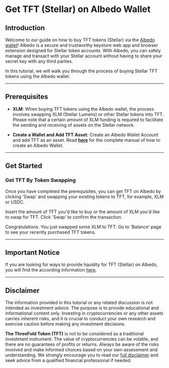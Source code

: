 <h1> Get TFT (Stellar) on Albedo Wallet </h1>


## Introduction

Welcome to our guide on how to buy TFT tokens (Stellar) via the [Albedo wallet](https://albedo.link/)! Albedo is a secure and trustworthy keystore web app and browser extension designed for Stellar token accounts. With Albedo, you can safely manage and transact with your Stellar account without having to share your secret key with any third parties.

In this tutorial, we will walk you through the process of buying Stellar TFT tokens using the Albedo wallet. 
***
## Prerequisites

- **XLM**: When buying TFT tokens using the Albedo wallet, the process involves swapping XLM (Stellar Lumens) or other Stellar tokens into TFT. Please note that a certain amount of XLM funding is required to facilitate the sending and receiving of assets on the Stellar network.

- **Create a Wallet and Add TFT Asset**: Create an Albedo Wallet Account and add TFT as an asset. Read [**here**](../storing_tft/storing_tft.md) for the complete manual of how to create an Albedo Wallet.
***
## Get Started

### Get TFT By Token Swapping

Once you have completed the prerequisites, you can get TFT on Albedo by clicking 'Swap' and swapping your existing tokens to TFT, for example, XLM or USDC.

Insert the amount of TFT you'd like to buy or the amount of XLM you'd like to swap for TFT. Click 'Swap' to confirm the transaction.

Congratulations. You just swapped some XLM to TFT. Go to 'Balance' page to see your recently purchased TFT tokens.
***
## Important Notice

If you are looking for ways to provide liquidity for TFT (Stellar) on Albedo, you will find the according information [here](../liquidity/liquidity_albedo.md).
***
## Disclaimer

The information provided in this tutorial or any related discussion is not intended as investment advice. The purpose is to provide educational and informational content only. Investing in cryptocurrencies or any other assets carries inherent risks, and it is crucial to conduct your own research and exercise caution before making any investment decisions. 

**The ThreeFold Token (TFT)** is not to be considered as a traditional investment instrument. The value of cryptocurrencies can be volatile, and there are no guarantees of profits or returns. Always be aware of the risks involved and make informed choices based on your own assessment and understanding. We strongly encourage you to read our [full disclaimer](https://library.threefold.me/info/legal/#/legal__disclaimer) and seek advice from a qualified financial professional if needed.








